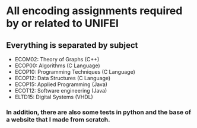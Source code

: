 # All encoding assignments required by or related to UNIFEI
## Everything is separated by subject
- ECOM02: Theory of Graphs (C++)
- ECOP00: Algorithms (C Language)
- ECOP10: Programming Techniques (C Language)
- ECOP12: Data Structures (C Language)
- ECOP15: Applied Programming (Java)
- ECOT12: Software engineering (Java)
- ELTD15: Digital Systems (VHDL)

### In addition, there are also some tests in python and the base of a website that I made from scratch.
